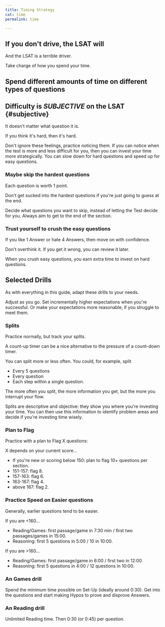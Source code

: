 ```yaml
---
title: Timing Strategy
cat: time
permalink: time

---
```


## If you don't drive, the LSAT will

And the LSAT is a terrible driver.

Take charge of how you spend your time.

## Spend different amounts of time on different types of questions

## Difficulty is *SUBJECTIVE* on the LSAT {#subjective}

It doesn't matter what question it is.

If you think it's hard, then it's hard.

Don't ignore these feelings, practice noticing them. If you can notice when the test is more and less difficult for you, then you can invest your time more strategically. You can slow down for hard questions and speed up for easy questions.

### Maybe skip the hardest questions

Each question is worth 1 point.

Don't get sucked into the hardest questions if you're just going to guess at the end.

Decide what questions you want to skip, instead of letting the Test decide for you. Always aim to get to the end of the section.

### Trust yourself to crush the easy questions

If you like 1 Answer or hate 4 Answers, then move on with confidence.

Don't overthink it. If you get it wrong, you can review it later.

When you crush easy questions, you earn extra time to invest on hard questions.

## Selected Drills

As with everything in this guide, adapt these drills to your needs.

Adjust as you go. Set incrementally higher expectations when you're successful. Or make your expectations more reasonable, if you struggle to meet them.

### Splits

Practice normally, but track your splits.

A count-up timer can be a nice alternative to the pressure of a count-down timer.

You can split more or less often. You could, for example, split

- Every 5 questions
- Every question
- Each step within a single question.

The more often you split, the more information you get, but the more you interrupt your flow.

Splits are descriptive and objective: they show you where you're investing your time. You can then use this information to identify problem areas and decide if you're investing time wisely.

### Plan to Flag

Practice with a plan to Flag X questions:

X depends on your current score...

- If you're new or scoring below 150: plan to flag 10+ questions per section.
- 151-157: flag 8.
- 157-163: flag 6.
- 163-167: flag 4.
- above 167: flag 2.

### Practice Speed on Easier questions

Generally, earlier questions tend to be easier.

If you are <160...

- Reading/Games: first passage/game in 7:30 min / first two passages/games in 15:00.
- Reasoning: first 5 questions in 5:00 / 10 in 10:00.

If you are >160...

- Reading/Games: first passage/game in 6:00 / first two in 12:00.
- Reasoning: first 5 questions in 4:00 / 12 questions in 10:00.

### An Games drill

Spend the minimum time possible on Set-Up (ideally around 0:30).
Get into the questions and start making Hypos to prove and disprove Answers.

### An Reading drill

Unlimited Reading time. Then 0:30 (or 0:45) per question.
